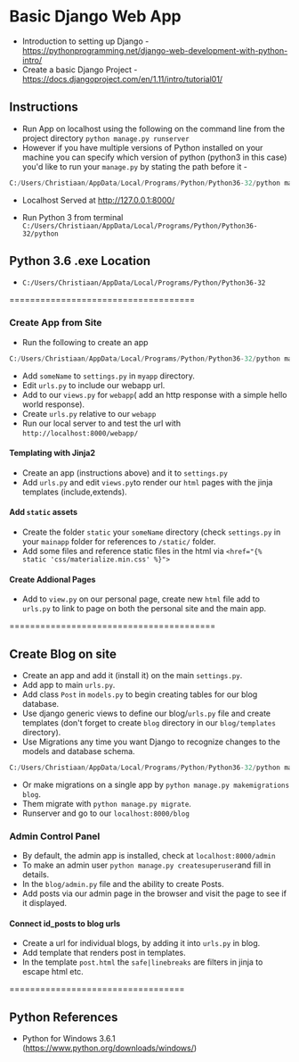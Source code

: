 # Basic Django Web App

* Introduction to setting up Django - https://pythonprogramming.net/django-web-development-with-python-intro/
* Create a basic Django Project - https://docs.djangoproject.com/en/1.11/intro/tutorial01/

## Instructions
* Run App on localhost using the following on the command line from the project directory `python manage.py runserver`
* However if you have multiple versions of Python installed on your machine you can specify which version of python (python3 in this case) you'd like to run your `manage.py` by stating the path before it - 
```python
C:/Users/Christiaan/AppData/Local/Programs/Python/Python36-32/python manage.py runserver
```

* Localhost Served at http://127.0.0.1:8000/

* Run Python 3 from terminal `C:/Users/Christiaan/AppData/Local/Programs/Python/Python36-32/python`

## Python 3.6 .exe Location
* `C:/Users/Christiaan/AppData/Local/Programs/Python/Python36-32`

====================================

### Create App from Site 
* Run the following to create an app 
```python
C:/Users/Christiaan/AppData/Local/Programs/Python/Python36-32/python manage.py startapp someName
```
* Add `someName` to `settings.py` in `myapp` directory.
* Edit `urls.py` to include our webapp url.
* Add to our `views.py` for `webapp`( add an http response with a simple hello world response).
* Create `urls.py` relative to our `webapp`
* Run our local server to and test the url with `http://localhost:8000/webapp/`

#### Templating with Jinja2
* Create an app (instructions above) and it to `settings.py`
* Add `urls.py` and edit `views.py`to render our `html` pages with the jinja templates  (include,extends).

#### Add `static` assets
* Create the folder `static` your `someName` directory (check `settings.py` in your `mainapp` folder for references to `/static/` folder.
* Add some files and reference static files in the html via  `<href="{% static 'css/materialize.min.css' %}">`

#### Create Addional Pages 
* Add to `view.py` on our personal page, create new `html` file add to `urls.py` to link to page on both the personal site and the main app.


========================================


## Create Blog on site
* Create an app and add it (install it) on the main `settings.py`.
* Add app to main `urls.py`.
* Add class `Post` in `models.py` to begin creating tables for our blog database.
* Use django generic views to define our blog/`urls.py` file and create templates (don't forget to create `blog` directory in our `blog/templates` directory).
* Use Migrations any time you want Django to recognize changes to the models and database schema. 
```python
C:/Users/Christiaan/AppData/Local/Programs/Python/Python36-32/python manage.py makemigrations
```
* Or make migrations on a single app by `python manage.py makemigrations blog`.
* Them migrate with `python manage.py migrate`.
* Runserver and go to our `localhost:8000/blog`

### Admin Control Panel
* By default, the admin app is installed, check at `localhost:8000/admin`
* To make an admin user `python manage.py createsuperuser`and fill in details.
* In the `blog/admin.py` file and the ability to create Posts.
* Add posts via our admin page in the browser and visit the page to see if it displayed.

#### Connect id_posts to blog urls
* Create a url for individual blogs, by adding it into `urls.py` in blog.
* Add template that renders post in templates.
* In the template `post.html` the `safe|linebreaks` are filters in jinja to escape html etc.

==================================

## Python References
* Python for Windows 3.6.1 (https://www.python.org/downloads/windows/)
